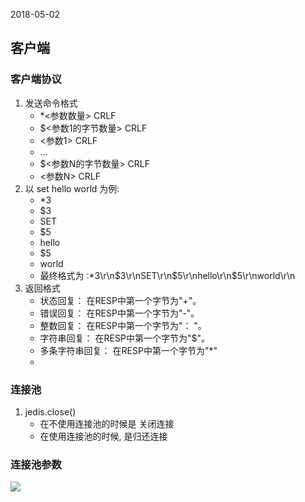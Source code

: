 2018-05-02

## 客户端

### 客户端协议
1. 发送命令格式
    - *<参数数量> CRLF
    - $<参数1的字节数量> CRLF
    - <参数1> CRLF
    - ...
    - $<参数N的字节数量> CRLF
    - <参数N> CRLF
2. 以 set hello world 为例:
    - *3
    - $3
    - SET
    - $5
    - hello
    - $5
    - world
    - 最终格式为 :*3\r\n$3\r\nSET\r\n$5\r\nhello\r\n$5\r\nworld\r\n
3. 返回格式
    - 状态回复： 在RESP中第一个字节为"+"。
    - 错误回复： 在RESP中第一个字节为"-"。
    - 整数回复： 在RESP中第一个字节为"： "。
    - 字符串回复： 在RESP中第一个字节为"$"。
    - 多条字符串回复： 在RESP中第一个字节为"*"    
    - 
    
    
### 连接池
1. jedis.close()
    - 在不使用连接池的时候是 关闭连接
    - 在使用连接池的时候, 是归还连接  

### 连接池参数
![](https://github.com/t734070824/tq.java/blob/master/tq.java.redis/src/main/java/_redis_development_and_operation/_4_client/1.jpg?raw=true)  